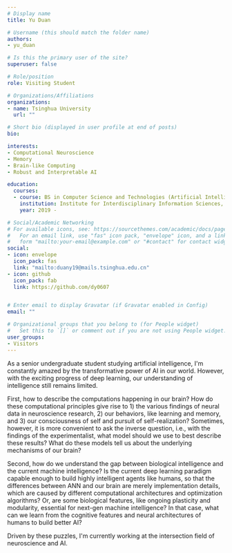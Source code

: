 ```yaml
---
# Display name
title: Yu Duan

# Username (this should match the folder name)
authors:
- yu_duan

# Is this the primary user of the site?
superuser: false

# Role/position
role: Visiting Student

# Organizations/Affiliations
organizations:
- name: Tsinghua University
  url: ""

# Short bio (displayed in user profile at end of posts)
bio: 

interests:
- Computational Neuroscience
- Memory
- Brain-like Computing
- Robust and Interpretable AI

education:
  courses:
  - course: BS in Computer Science and Technologies (Artificial Intelligence)
    institution: Institute for Interdisciplinary Information Sciences, Tsinghua University
    year: 2019 - 

# Social/Academic Networking
# For available icons, see: https://sourcethemes.com/academic/docs/page-builder/#icons
#   For an email link, use "fas" icon pack, "envelope" icon, and a link in the
#   form "mailto:your-email@example.com" or "#contact" for contact widget.
social:
- icon: envelope
  icon_pack: fas
  link: "mailto:duany19@mails.tsinghua.edu.cn"
- icon: github
  icon_pack: fab
  link: https://github.com/dy0607


# Enter email to display Gravatar (if Gravatar enabled in Config)
email: ""

# Organizational groups that you belong to (for People widget)
#   Set this to `[]` or comment out if you are not using People widget.
user_groups:
- Visitors
---
```


As a senior undergraduate student studying artificial intelligence, I'm constantly amazed by the transformative power of AI in our world. However, with the exciting progress of deep learning, our understanding of intelligence still remains limited. 

First, how to describe the computations happening in our brain? How do these computational principles give rise to 1) the various findings of neural data in neuroscience research, 2) our behaviors, like learning and memory, and 3) our consciousness of self and pursuit of self-realization? Sometimes, however, it is more convenient to ask the inverse question, i.e., with the findings of the experimentalist, what model should we use to best describe these results? What do these models tell us about the underlying mechanisms of our brain?

Second, how do we understand the gap between biological intelligence and the current machine intelligence? Is the current deep learning paradigm capable enough to build highly intelligent agents like humans, so that the differences between ANN and our brain are merely implementation details, which are caused by different computational architectures and optimization algorithms? Or, are some biological features, like ongoing plasticity and modularity, essential for next-gen machine intelligence? In that case, what can we learn from the cognitive features and neural architectures of humans to build better AI?

Driven by these puzzles, I'm currently working at the intersection field of neuroscience and AI. 

